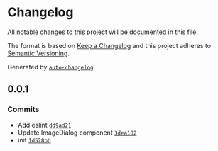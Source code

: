 # Changelog

All notable changes to this project will be documented in this file.

The format is based on [Keep a Changelog](https://keepachangelog.com/en/1.0.0/)
and this project adheres to [Semantic Versioning](https://semver.org/spec/v2.0.0.html).

Generated by [`auto-changelog`](https://github.com/CookPete/auto-changelog).

## 0.0.1

### Commits

- Add eslint [`dd9ad21`](https://github.com/akhuoa/image-dialog/commit/dd9ad21368ceb17d02074f6718166d58fc6248d2)
- Update ImageDialog component [`3dea182`](https://github.com/akhuoa/image-dialog/commit/3dea1829af938f21bbe737224f90658a71b75139)
- init [`1d528bb`](https://github.com/akhuoa/image-dialog/commit/1d528bb6d2e9db30ee78f5a2c421337ed157b21d)
